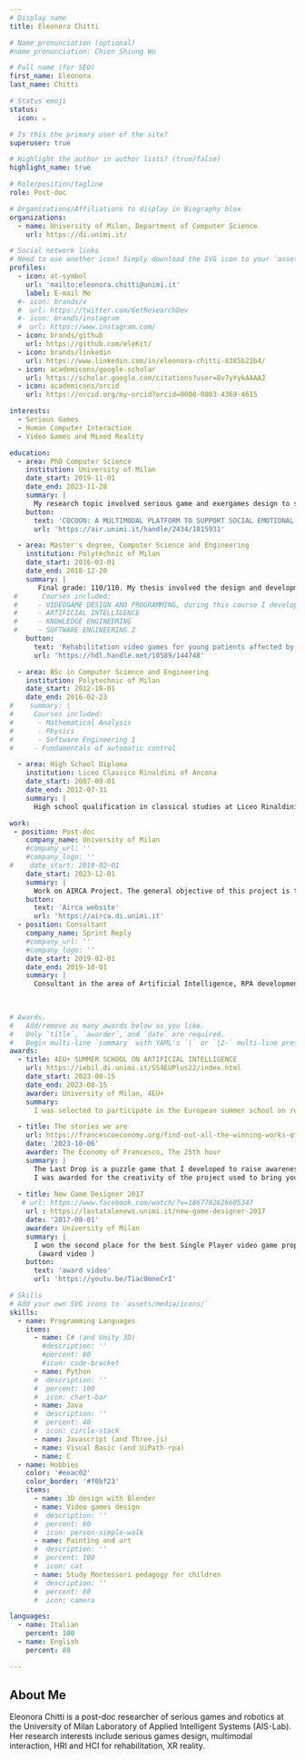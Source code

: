 ```yaml
---
# Display name
title: Eleonora Chitti

# Name pronunciation (optional)
#name_pronunciation: Chien Shiung Wu

# Full name (for SEO)
first_name: Eleonora
last_name: Chitti

# Status emoji
status:
  icon: ☕️

# Is this the primary user of the site?
superuser: true

# Highlight the author in author lists? (true/false)
highlight_name: true

# Role/position/tagline
role: Post-doc

# Organizations/Affiliations to display in Biography blox
organizations:
  - name: University of Milan, Department of Computer Science
    url: https://di.unimi.it/

# Social network links
# Need to use another icon? Simply download the SVG icon to your `assets/media/icons/` folder.
profiles:
  - icon: at-symbol
    url: 'mailto:eleonora.chitti@unimi.it'
    label: E-mail Me
  #- icon: brands/x
  #  url: https://twitter.com/GetResearchDev
  #- icon: brands/instagram
  #  url: https://www.instagram.com/
  - icon: brands/github
    url: https://github.com/eleKit/
  - icon: brands/linkedin
    url: https://www.linkedin.com/in/eleonora-chitti-8385b22b4/
  - icon: academicons/google-scholar
    url: https://scholar.google.com/citations?user=8v7yYykAAAAJ
  - icon: academicons/orcid
    url: https://orcid.org/my-orcid?orcid=0000-0003-4369-4615

interests:
  - Serious Games
  - Human Computer Interaction
  - Video Games and Mixed Reality

education:
  - area: PhD Computer Science
    institution: University of Milan 
    date_start: 2019-11-01
    date_end: 2023-11-28
    summary: |
      My research topic involved serious game and exergames design to support physical and cognitive rehabilitation. My goal was to design and develop a digital platform with multimodal feedback to support emotion recognition for children with autism spectrum condition.
    button:
      text: 'COCOON: A MULTIMODAL PLATFORM TO SUPPORT SOCIAL EMOTIONAL LEARNING FOR CHILDREN WITH AUTISM SPECTRUM DISORDER'
      url: 'https://air.unimi.it/handle/2434/1015931'

  - area: Master's degree, Computer Science and Engineering
    institution: Polytechnic of Milan
    date_start: 2016-03-01
    date_end: 2018-12-20
    summary: |
       Final grade: 110/110. My thesis involved the design and development of a serious game to support upper limbs rehabilitation for children with Epidermolysis Bullosa
 #      Courses included:
 #     - VIDEOGAME DESIGN AND PROGRAMMING, during this course I developed "The Last drop" video game prototype downloadable at https://polimi-game-collective.itch.io/the-last-drop
 #     - ARTIFICIAL INTELLIGENCE
 #     - KNOWLEDGE ENGINEERING
 #     - SOFTWARE ENGINEERING 2
    button:
      text: 'Rehabilitation video games for young patients affected by epidermolysis bullosa'
      url: 'https://hdl.handle.net/10589/144748'

  - area: BSc in Computer Science and Engineering
    institution: Polytechnic of Milan
    date_start: 2012-10-01
    date_end: 2016-02-23
#    summary: |
#     Courses included:
#      - Mathematical Analysis
#      - Physics
#      - Software Engineering 1
#     - Fundamentals of automatic control

  - area: High School Diploma
    institution: Liceo Classico Rinaldini of Ancona
    date_start: 2007-09-01
    date_end: 2012-07-31
    summary: |      
      High school qualification in classical studies at Liceo Rinaldini of Ancona

work:
 - position: Post-doc
    company_name: University of Milan
    #company_url: ''
    #company_logo: ''
#    date_start: 2019-02-01
    date_start: 2023-12-01
    summary: |
      Work on AIRCA Project. The general objective of this project is to equip a NAO robotic agent with the ability to choose and modulate actions to maximize the involvement of the human partner in a joint action game scenario characterized by a sequence of complementary actions.
    button:
      text: 'Airca website'
      url: 'https://airca.di.unimi.it'
  - position: Consultant
    company_name: Sprint Reply
    #company_url: ''
    #company_logo: ''
    date_start: 2019-02-01
    date_end: 2019-10-01
    summary: |
      Consultant in the area of Artificial Intelligence, RPA development to automate business processes and Image Recognition with depth camera (internal project)
  
 

# Awards.
#   Add/remove as many awards below as you like.
#   Only `title`, `awarder`, and `date` are required.
#   Begin multi-line `summary` with YAML's `|` or `|2-` multi-line prefix and indent 2 spaces below.
awards:
  - title: 4EU+ SUMMER SCHOOL ON ARTIFICIAL INTELLIGENCE
    url: https://iebil.di.unimi.it/SS4EUPlus22/index.html
    date_start: 2023-08-15
    date_end: 2023-08-15
    awarder: University of Milan, 4EU+
    summary:
      I was selected to participate in the European summer school on recent advances on various aspect of science and technology of artificial intelligence and machine learning, including theory, techniques, methodologies, and applications.

  - title: The stories we are
    url: https://francescoeconomy.org/find-out-all-the-winning-works-of-the-eof-2023-contest/
    date: '2023-10-06'
    awarder: The Economy of Francesco, The 25th hour
    summary: |
      The Last Drop is a puzzle game that I developed to raise awareness of the problem of drought. The video-game prototype was developed during my MSc studes in the Video Game Design and Programming course. Once improved the prototype, in 2019 I participated to this contest that required to engage in a narrative exercise that fits into the perspective of re-building, of a new foundation of the spiritual and narrative capitals of our time.
      I was awarded for the creativity of the project used to bring younger people closer to ecological issues through an inclusive and accessible language, from a technical-scientific background.
      
  - title: New Game Designer 2017
   # url: https://www.facebook.com/watch/?v=1867792626605347
    url : https://lastatalenews.unimi.it/new-game-designer-2017
    date: '2017-08-01'
    awarder: University of Milan
    summary: | 
      I won the second place for the best Single Player video game proposed during the New Game Designer 2017 event under the pseudonym of Prometheus Gift.
       (award video )
    button:
      text: 'award video'
      url: 'https://youtu.be/Tiac0mneCrI'

# Skills
# Add your own SVG icons to `assets/media/icons/`
skills:
  - name: Programming Languages
    items:
      - name: C# (and Unity 3D)
        #description: ''
        #percent: 80
        #icon: code-bracket
      - name: Python
      #  description: ''
      #  percent: 100
      #  icon: chart-bar
      - name: Java
      #  description: ''
      #  percent: 40
      #  icon: circle-stack
      - name: Javascript (and Three.js)
      - name: Visual Basic (and UiPath-rpa)
      - name: C
  - name: Hobbies
    color: '#eeac02'
    color_border: '#f0bf23'
    items:
      - name: 3D design with Blender
      - name: Video games design
      #  description: ''
      #  percent: 60
      #  icon: person-simple-walk
      - name: Painting and art 
      #  description: ''
      #  percent: 100
      #  icon: cat
      - name: Study Montessori pedagogy for children
      #  description: ''
      #  percent: 80
      #  icon: camera

languages:
  - name: Italian
    percent: 100
  - name: English
    percent: 80

---
```


## About Me

Eleonora Chitti is a post-doc researcher of serious games and robotics at the University of Milan Laboratory of Applied Intelligent Systems (AIS-Lab). Her research interests include serious games design, multimodal interaction, HRI and HCI for rehabilitation, XR reality. 
